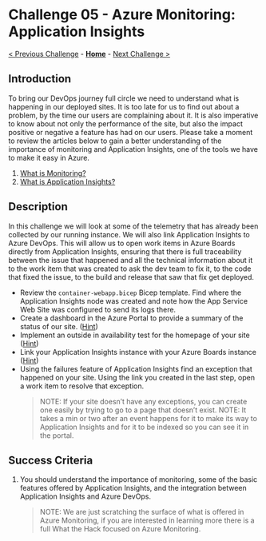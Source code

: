 # Challenge 05 - Azure Monitoring: Application Insights

[< Previous Challenge](./Challenge-Pipelines-3.md) - **[Home](../README.md)** - [Next Challenge >](./Challenge-Bicep.md)

## Introduction

To bring our DevOps journey full circle we need to understand what is happening in our deployed sites. It is too late for us to find out about a problem, by the time our users are complaining about it. It is also imperative to know about not only the performance of the site, but also the impact positive or negative a feature has had on our users. Please take a moment to review the articles below to gain a better understanding of the importance of monitoring and Application Insights, one of the tools we have to make it easy in Azure. 

1. [What is Monitoring?](https://docs.microsoft.com/en-us/azure/devops/learn/what-is-monitoring)
2. [What is Application Insights?](https://docs.microsoft.com/en-us/azure/azure-monitor/app/app-insights-overview)

## Description

In this challenge we will look at some of the telemetry that has already been collected by our running instance. We will also link Application Insights to Azure DevOps. This will allow us to open work items in Azure Boards directly from Application Insights, ensuring that there is full traceability between the issue that happened and all the technical information about it to the work item that was created to ask the dev team to fix it, to the code that fixed the issue, to the build and release that saw that fix get deployed. 

- Review the `container-webapp.bicep` Bicep template. Find where the Application Insights node was created and note how the App Service Web Site was configured to send its logs there. 
- Create a dashboard in the Azure Portal to provide a summary of the status of our site. ([Hint](https://docs.microsoft.com/en-us/azure/azure-monitor/app/overview-dashboard#application-dashboard))
- Implement an outside in availability test for the homepage of your site ([Hint](https://docs.microsoft.com/en-us/azure/azure-monitor/app/monitor-web-app-availability))
- Link your Application Insights instance with your Azure Boards instance ([Hint](https://azure.microsoft.com/en-us/blog/application-insights-work-item-integration-with-visual-studio-team-services/))
- Using the failures feature of Application Insights find an exception that happened on your site. Using the link you created in the last step, open a work item to resolve that exception. 
    > NOTE: If your site doesn’t have any exceptions, you can create one easily by trying to go to a page that doesn’t exist.
    > NOTE: It takes a min or two after an event happens for it to make its way to Application Insights and for it to be indexed so you can see it in the portal.

## Success Criteria

1. You should understand the importance of monitoring, some of the basic features offered by Application Insights, and the integration between Application Insights and Azure DevOps.
    > NOTE: We are just scratching the surface of what is offered in Azure Monitoring, if you are interested in learning more there is a full What the Hack focused on Azure Monitoring.
